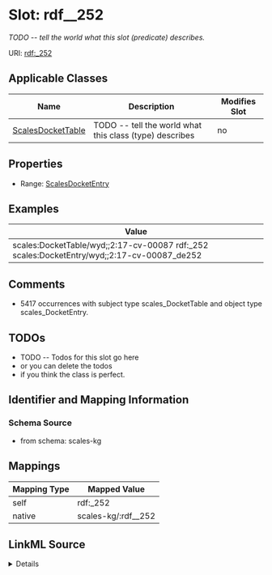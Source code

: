 

# Slot: rdf__252


_TODO -- tell the world what this slot (predicate) describes._





URI: [rdf:_252](http://www.w3.org/1999/02/22-rdf-syntax-ns#_252)



<!-- no inheritance hierarchy -->





## Applicable Classes

| Name | Description | Modifies Slot |
| --- | --- | --- |
| [ScalesDocketTable](../classes/ScalesDocketTable.md) | TODO -- tell the world what this class (type) describes |  no  |







## Properties

* Range: [ScalesDocketEntry](../classes/ScalesDocketEntry.md)






## Examples

| Value |
| --- |
| scales:DocketTable/wyd;;2:17-cv-00087 rdf:_252 scales:DocketEntry/wyd;;2:17-cv-00087_de252 |

## Comments

* 5417 occurrences with subject type scales_DocketTable and object type scales_DocketEntry.

## TODOs

* TODO -- Todos for this slot go here
* or you can delete the todos
* if you think the class is perfect.

## Identifier and Mapping Information







### Schema Source


* from schema: scales-kg




## Mappings

| Mapping Type | Mapped Value |
| ---  | ---  |
| self | rdf:_252 |
| native | scales-kg/:rdf__252 |




## LinkML Source

<details>
```yaml
name: rdf__252
description: TODO -- tell the world what this slot (predicate) describes.
todos:
- TODO -- Todos for this slot go here
- or you can delete the todos
- if you think the class is perfect.
comments:
- 5417 occurrences with subject type scales_DocketTable and object type scales_DocketEntry.
examples:
- value: scales:DocketTable/wyd;;2:17-cv-00087 rdf:_252 scales:DocketEntry/wyd;;2:17-cv-00087_de252
from_schema: scales-kg
rank: 1000
slot_uri: rdf:_252
alias: rdf__252
domain_of:
- scales_DocketTable
range: scales_DocketEntry

```
</details>